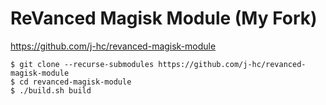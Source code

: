 # ReVanced Magisk Module (My Fork)
https://github.com/j-hc/revanced-magisk-module

```console
$ git clone --recurse-submodules https://github.com/j-hc/revanced-magisk-module
$ cd revanced-magisk-module
$ ./build.sh build
```
